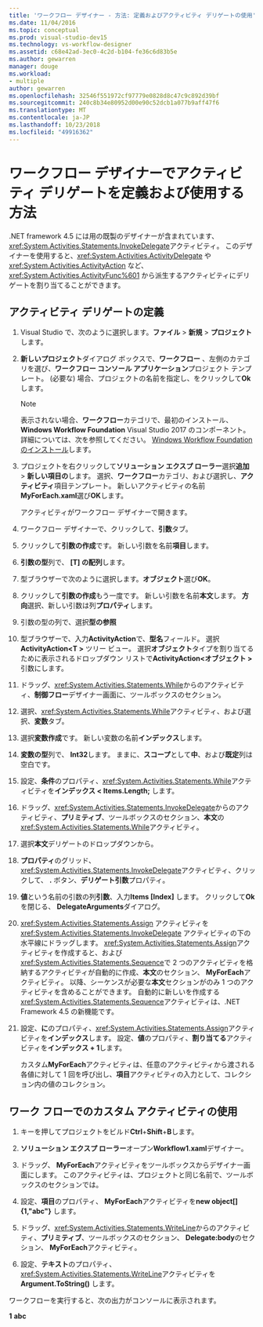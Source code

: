 ```yaml
---
title: 'ワークフロー デザイナー - 方法: 定義およびアクティビティ デリゲートの使用'
ms.date: 11/04/2016
ms.topic: conceptual
ms.prod: visual-studio-dev15
ms.technology: vs-workflow-designer
ms.assetid: c68e42ad-3ec0-4c2d-b104-fe36c6d83b5e
ms.author: gewarren
manager: douge
ms.workload:
- multiple
author: gewarren
ms.openlocfilehash: 32546f551972cf97779e0828d8c47c9c892d39bf
ms.sourcegitcommit: 240c8b34e80952d00e90c52dcb1a077b9aff47f6
ms.translationtype: MT
ms.contentlocale: ja-JP
ms.lasthandoff: 10/23/2018
ms.locfileid: "49916362"
---
```

# <a name="how-to-define-and-consume-activity-delegates-in-the-workflow-designer"></a>ワークフロー デザイナーでアクティビティ デリゲートを定義および使用する方法

.NET framework 4.5 には用の既製のデザイナーが含まれています、<xref:System.Activities.Statements.InvokeDelegate>アクティビティ。 このデザイナーを使用すると、<xref:System.Activities.ActivityDelegate> や <xref:System.Activities.ActivityAction> など、<xref:System.Activities.ActivityFunc%601> から派生するアクティビティにデリゲートを割り当てることができます。

## <a name="define-an-activity-delegate"></a>アクティビティ デリゲートの定義

1. Visual Studio で、次のように選択します。**ファイル** > **新規** > **プロジェクト**します。

2. **新しいプロジェクト**ダイアログ ボックスで、**ワークフロー** 、左側のカテゴリを選び、**ワークフロー コンソール アプリケーション**プロジェクト テンプレート。 (必要な) 場合、プロジェクトの名前を指定し、をクリックして**Ok**します。

   > [!NOTE]
   > 表示されない場合、**ワークフロー**カテゴリで、最初のインストール、 **Windows Workflow Foundation** Visual Studio 2017 のコンポーネント。 詳細については、次を参照してください。 [Windows Workflow Foundation のインストール](developing-applications-with-the-workflow-designer.md#install-windows-workflow-foundation)します。

3. プロジェクトを右クリックして**ソリューション エクスプ ローラー**選択**追加** > **新しい項目の**します。 選択、**ワークフロー**カテゴリ、および選択し、**アクティビティ**項目テンプレート。 新しいアクティビティの名前**MyForEach.xaml**選び**OK**します。

   アクティビティがワークフロー デザイナーで開きます。

4. ワークフロー デザイナーで、クリックして、**引数**タブ。

5. クリックして**引数の作成**です。 新しい引数を名前**項目**します。

6. **引数の型**列で、 **[T] の配列**します。

7. 型ブラウザーで次のように選択します。**オブジェクト**選び**OK**。

8. クリックして**引数の作成**もう一度です。 新しい引数を名前**本文**します。 **方向**選択、新しい引数は列**プロパティ**します。

9. 引数の型の列で、選択**型の参照**

10. 型ブラウザーで、入力**ActivityAction**で、**型名**フィールド。 選択**ActivityAction\<T >** ツリー ビュー。 選択**オブジェクト**タイプを割り当てるために表示されるドロップダウン リストで**ActivityAction\<オブジェクト >** 引数にします。

11. ドラッグ、<xref:System.Activities.Statements.While>からのアクティビティ、**制御フロー**デザイナー画面に、ツールボックスのセクション。

12. 選択、<xref:System.Activities.Statements.While>アクティビティ、および選択、**変数**タブ。

13. 選択**変数作成**です。 新しい変数の名前**インデックス**します。

14. **変数の型**列で、 **Int32**します。 ままに、**スコープ**として**中**、および**既定**列は空白です。

15. 設定、**条件**のプロパティ、<xref:System.Activities.Statements.While>アクティビティを**インデックス < Items.Length;** します。

16. ドラッグ、<xref:System.Activities.Statements.InvokeDelegate>からのアクティビティ、**プリミティブ**、ツールボックスのセクション、**本文**の<xref:System.Activities.Statements.While>アクティビティ。

17. 選択**本文**デリゲートのドロップダウンから。

18. **プロパティ**のグリッド、<xref:System.Activities.Statements.InvokeDelegate>アクティビティ、クリックして、 **.** ボタン、**デリゲート引数**プロパティ。

19. **値**という名前の引数の列**引数**、入力**Items [Index]** します。 クリックして**Ok**を閉じる、 **DelegateArguments**ダイアログ。

20. <xref:System.Activities.Statements.Assign> アクティビティを <xref:System.Activities.Statements.InvokeDelegate> アクティビティの下の水平線にドラッグします。 <xref:System.Activities.Statements.Assign>アクティビティを作成すると、および<xref:System.Activities.Statements.Sequence>で 2 つのアクティビティを格納するアクティビティが自動的に作成、**本文**のセクション、 **MyForEach**アクティビティ。 以降、シーケンスが必要な**本文**セクションがのみ 1 つのアクティビティを含めることができます。 自動的に新しいを作成する<xref:System.Activities.Statements.Sequence>アクティビティは、.NET Framework 4.5 の新機能です。

21. 設定、**に**のプロパティ、<xref:System.Activities.Statements.Assign>アクティビティを**インデックス**します。 設定、**値**のプロパティ、**割り当てる**アクティビティを**インデックス + 1**します。

    カスタム**MyForEach**アクティビティは、任意のアクティビティから渡される各値に対して 1 回を呼び出し、**項目**アクティビティの入力として、コレクション内の値のコレクション。

## <a name="use-the-custom-activity-in-a-workflow"></a>ワーク フローでのカスタム アクティビティの使用

1.  キーを押してプロジェクトをビルド**Ctrl**+**Shift**+**B**します。

2.  **ソリューション エクスプ ローラー**オープン**Workflow1.xaml**デザイナー。

3.  ドラッグ、 **MyForEach**アクティビティをツールボックスからデザイナー画面にします。 このアクティビティは、プロジェクトと同じ名前で、ツールボックスのセクションでは。

4.  設定、**項目**のプロパティ、 **MyForEach**アクティビティを**new object[] {1,"abc"}** します。

5.  ドラッグ、<xref:System.Activities.Statements.WriteLine>からのアクティビティ、**プリミティブ**、ツールボックスのセクション、 **Delegate:body**のセクション、 **MyForEach**アクティビティ。

6.  設定、**テキスト**のプロパティ、<xref:System.Activities.Statements.WriteLine>アクティビティを**Argument.ToString()** します。

ワークフローを実行すると、次の出力がコンソールに表示されます。

**1**
**abc**